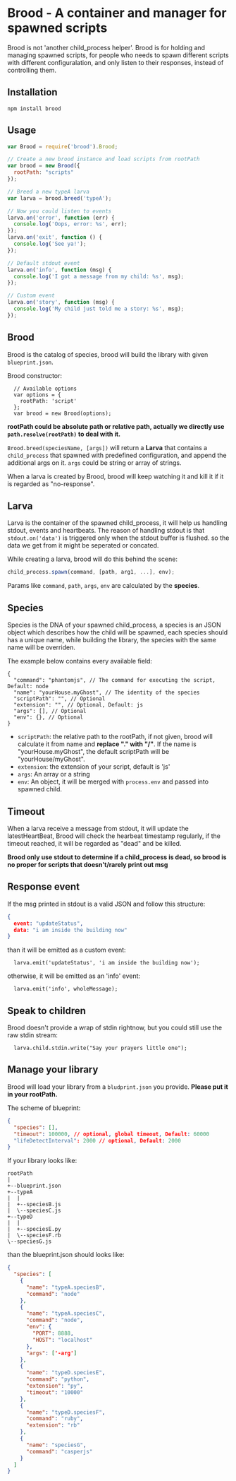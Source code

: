 # Brood - A container and manager for spawned scripts
Brood is not 'another child_process helper'. Brood is for holding and 
managing spawned scripts, for people who needs to spawn different scripts with
different configuralation, and only listen to their responses, instead of
controlling them.

## Installation
`` npm install brood ``

## Usage

```JavaScript
var Brood = require('brood').Brood;

// Create a new brood instance and load scripts from rootPath
var brood = new Brood({
  rootPath: "scripts"
});

// Breed a new typeA larva
var larva = brood.breed('typeA');

// Now you could listen to events
larva.on('error', function (err) {
  console.log('Oops, error: %s', err);
});
larva.on('exit', function () {
  console.log('See ya!');
});

// Default stdout event
larva.on('info', function (msg) {
  console.log('I got a message from my child: %s', msg);
});

// Custom event
larva.on('story', function (msg) {
  console.log('My child just told me a story: %s', msg);
});
```

## Brood
Brood is the catalog of species, brood will build the library with given 
``blueprint.json``.

Brood constructor:
```
  // Available options
  var options = {
    rootPath: 'script'
  };
  var brood = new Brood(options);
```

__rootPath could be absolute path or relative path, actually we directly use
``path.resolve(rootPath)`` to deal with it.__

``Brood.breed(speciesName, [args])`` will return a __Larva__ that contains a 
``child_process`` that spawned with predefined configuration, and append the
additional args on it. ``args`` could be string or array of strings.

When a larva is created by Brood, brood will keep watching it and kill it if 
it is regarded as "no-response".

## Larva
Larva is the container of the spawned child_process, it will help us handling
stdout, events and heartbeats. The reason of handling stdout is that ``stdout.on('data')``
is triggered only when the stdout buffer is flushed. so the data we get from it
might be seperated or concated.

While creating a larva, brood will do this behind the scene:
```Javascript
child_process.spawn(command, [path, arg1, ...], env);
```
Params like ``command``, ``path``, ``args``, ``env`` are calculated by the
__species__.

## Species
Species is the DNA of your spawned child_process, a species is an JSON object
which describes how the child will be spawned, each species should has a unique
name, while building the library, the species with the same name will be overriden. 

The example below contains every available field:
```
{
  "command": "phantomjs", // The command for executing the script, Default: node
  "name": "yourHouse.myGhost", // The identity of the species
  "scriptPath": "", // Optional 
  "extension": "", // Optional, Default: js
  "args": [], // Optional
  "env": {}, // Optional
}
```

- ``scriptPath``: the relative path to the rootPath, if not given, brood will 
calculate it from name and __replace "." with "/"__. If the name is "yourHouse.myGhost",
the default scriptPath will be "yourHouse/myGhost".
- ``extension``: the extension of your script, default is 'js'
- ``args``: An array or a string
- ``env``: An object, it will be merged with ``process.env`` and passed into spawned
child.

## Timeout
When a larva receive a message from stdout, it will update the latestHeartBeat,
Brood will check the hearbeat timestamp regularly, if the timeout reached, it
will be regarded as "dead" and be killed. 

__Brood only use stdout to determine if a child_process is dead, so brood is no
proper for scripts that doesn't/rarely print out msg__

## Response event
If the msg printed in stdout is a valid JSON and follow this structure:
```JSON
{
  event: "updateStatus", 
  data: "i am inside the building now"
}
```
than it will be emitted as a custom event:
```
  larva.emit('updateStatus', 'i am inside the building now');
```
otherwise, it will be emitted as an 'info' event:
```
  larva.emit('info', wholeMessage);
```

## Speak to children
Brood doesn't provide a wrap of stdin rightnow, but you could still use the raw
stdin stream:
```
  larva.child.stdin.write("Say your prayers little one");
```

## Manage your library
Brood will load your library from a ``bludprint.json`` you provide. __Please put
it in your rootPath.__

The scheme of blueprint:
```JSON
{
  "species": [],
  "timeout": 100000, // optional, global timeout, Default: 60000 
  "lifeDetectInterval": 2000 // optional, Default: 2000
}
```

If your library looks like:
```Clean
rootPath
|
+--blueprint.json
+--typeA
|  |
|  +--speciesB.js
|  \--speciesC.js
+--typeD
|  |
|  +--speciesE.py
|  \--speciesF.rb
\--speciesG.js
```

than the blueprint.json should looks like:
```JSON
{
  "species": [
    {
      "name": "typeA.speciesB",
      "command": "node"
    },
    {
      "name": "typeA.speciesC",
      "command": "node",
      "env": {
        "PORT": 8888,
        "HOST": "localhost" 
      },
      "args": ['-arg']
    },
    {
      "name": "typeD.speciesE",
      "command": "python",
      "extension": "py",
      "timeout": "10000"
    },
    {
      "name": "typeD.speciesF",
      "command": "ruby",
      "extension": "rb"
    },
    {
      "name": "speciesG",
      "command": "casperjs"
    }
  ]  
}
```
